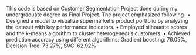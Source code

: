 This code is based on Customer Segmentation Project done during my undergraduate degree as Final Project.
The project emphasized following- 
• Designed a model to visualize supermarket’s product portfolio by analyzing the dataset with key performance indicators.
• Employed silhouette scores and the k-means algorithm to cluster heterogeneous customers.
• Achieved prediction accuracy using different algorithms: Gradient boosting: 76.05%, Decision Tree: 73.27%, SVC: 62.92%
